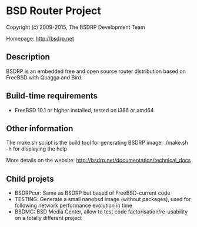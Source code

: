 BSD Router Project
==================

Copyright (c) 2009-2015, The BSDRP Development Team

Homepage: http://bsdrp.net

## Description

BSDRP is an embedded free and open source router distribution based on FreeBSD with Quagga and Bird. 

## Build-time requirements
 - FreeBSD 10.1 or higher installed, tested on i386 or amd64

## Other information

The make.sh script is the build tool for generating BSDRP image:
./make.sh -h for displaying the help

More details on the website:
http://bsdrp.net/documentation/technical_docs

## Child projets
 * BSDRPcur: Same as BSDRP but based of FreeBSD-current code
 * TESTING: Generate a small nanobsd image (without packages), used for following network performance evolution in time
 * BSDMC: BSD Media Center, allow to test code factorisation/re-usability on a totally different project
